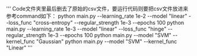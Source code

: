 '''
Code文件夹里最后删去了原始的csv文件，要运行代码则要把csv文件放进来
参考command如下：
python main.py --learning_rate 1e-2 --model "linear" --loss_func "cross-entropy" --regular_strength 1e-3 --epochs 100
python main.py --learning_rate 1e-3 --model "linear" --loss_func "hinge" --regular_strength 1e-3 --epochs 100
python main.py --model "SVM" --kernel_func "Gaussian" 
python main.py --model "SVM" --kernel_func "Linear" 
'''